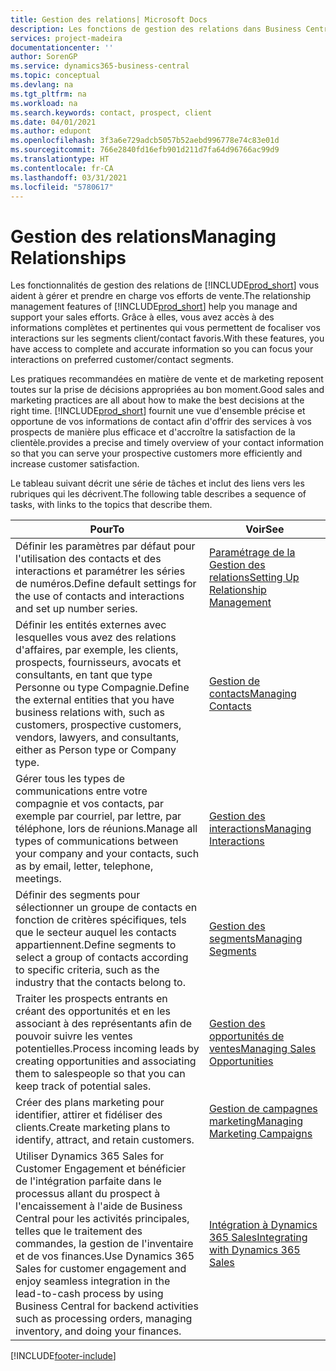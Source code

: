 ```yaml
---
title: Gestion des relations| Microsoft Docs
description: Les fonctions de gestion des relations dans Business Central prennent en charge vos efforts en matière de vente et vous permettent d'accéder à des informations sur les contacts et les prospects afin de pouvoir servir vos clients efficacement.
services: project-madeira
documentationcenter: ''
author: SorenGP
ms.service: dynamics365-business-central
ms.topic: conceptual
ms.devlang: na
ms.tgt_pltfrm: na
ms.workload: na
ms.search.keywords: contact, prospect, client
ms.date: 04/01/2021
ms.author: edupont
ms.openlocfilehash: 3f3a6e729adcb5057b52aebd996778e74c83e01d
ms.sourcegitcommit: 766e2840fd16efb901d211d7fa64d96766ac99d9
ms.translationtype: HT
ms.contentlocale: fr-CA
ms.lasthandoff: 03/31/2021
ms.locfileid: "5780617"
---
```

# <a name="managing-relationships"></a><span data-ttu-id="5f916-103">Gestion des relations</span><span class="sxs-lookup"><span data-stu-id="5f916-103">Managing Relationships</span></span>
<span data-ttu-id="5f916-104">Les fonctionnalités de gestion des relations de [!INCLUDE[prod_short](includes/prod_short.md)] vous aident à gérer et prendre en charge vos efforts de vente.</span><span class="sxs-lookup"><span data-stu-id="5f916-104">The relationship management features of [!INCLUDE[prod_short](includes/prod_short.md)] help you manage and support your sales efforts.</span></span> <span data-ttu-id="5f916-105">Grâce à elles, vous avez accès à des informations complètes et pertinentes qui vous permettent de focaliser vos interactions sur les segments client/contact favoris.</span><span class="sxs-lookup"><span data-stu-id="5f916-105">With these features, you have access to complete and accurate information so you can focus your interactions on preferred customer/contact segments.</span></span>

<span data-ttu-id="5f916-106">Les pratiques recommandées en matière de vente et de marketing reposent toutes sur la prise de décisions appropriées au bon moment.</span><span class="sxs-lookup"><span data-stu-id="5f916-106">Good sales and marketing practices are all about how to make the best decisions at the right time.</span></span> [!INCLUDE[prod_short](includes/prod_short.md)] <span data-ttu-id="5f916-107">fournit une vue d'ensemble précise et opportune de vos informations de contact afin d'offrir des services à vos prospects de manière plus efficace et d'accroître la satisfaction de la clientèle.</span><span class="sxs-lookup"><span data-stu-id="5f916-107">provides a precise and timely overview of your contact information so that you can serve your prospective customers more efficiently and increase customer satisfaction.</span></span>

<span data-ttu-id="5f916-108">Le tableau suivant décrit une série de tâches et inclut des liens vers les rubriques qui les décrivent.</span><span class="sxs-lookup"><span data-stu-id="5f916-108">The following table describes a sequence of tasks, with links to the topics that describe them.</span></span>  

| <span data-ttu-id="5f916-109">Pour</span><span class="sxs-lookup"><span data-stu-id="5f916-109">To</span></span> | <span data-ttu-id="5f916-110">Voir</span><span class="sxs-lookup"><span data-stu-id="5f916-110">See</span></span> |
| --- | --- |
|<span data-ttu-id="5f916-111">Définir les paramètres par défaut pour l'utilisation des contacts et des interactions et paramétrer les séries de numéros.</span><span class="sxs-lookup"><span data-stu-id="5f916-111">Define default settings for the use of contacts and interactions and set up number series.</span></span>|[<span data-ttu-id="5f916-112">Paramétrage de la Gestion des relations</span><span class="sxs-lookup"><span data-stu-id="5f916-112">Setting Up Relationship Management</span></span>](marketing-setup-marketing.md)|
|<span data-ttu-id="5f916-113">Définir les entités externes avec lesquelles vous avez des relations d'affaires, par exemple, les clients, prospects, fournisseurs, avocats et consultants, en tant que type Personne ou type Compagnie.</span><span class="sxs-lookup"><span data-stu-id="5f916-113">Define the external entities that you have business relations with, such as customers, prospective customers, vendors, lawyers, and consultants, either as Person type or Company type.</span></span>|[<span data-ttu-id="5f916-114">Gestion de contacts</span><span class="sxs-lookup"><span data-stu-id="5f916-114">Managing Contacts</span></span>](marketing-contacts.md)|
|<span data-ttu-id="5f916-115">Gérer tous les types de communications entre votre compagnie et vos contacts, par exemple par courriel, par lettre, par téléphone, lors de réunions.</span><span class="sxs-lookup"><span data-stu-id="5f916-115">Manage all types of communications between your company and your contacts, such as by email, letter, telephone, meetings.</span></span>|[<span data-ttu-id="5f916-116">Gestion des interactions</span><span class="sxs-lookup"><span data-stu-id="5f916-116">Managing Interactions</span></span>](marketing-interactions.md)|
|<span data-ttu-id="5f916-117">Définir des segments pour sélectionner un groupe de contacts en fonction de critères spécifiques, tels que le secteur auquel les contacts appartiennent.</span><span class="sxs-lookup"><span data-stu-id="5f916-117">Define segments to select a group of contacts according to specific criteria, such as the industry that the contacts belong to.</span></span>|[<span data-ttu-id="5f916-118">Gestion des segments</span><span class="sxs-lookup"><span data-stu-id="5f916-118">Managing Segments</span></span>](marketing-segments.md)|
|<span data-ttu-id="5f916-119">Traiter les prospects entrants en créant des opportunités et en les associant à des représentants afin de pouvoir suivre les ventes potentielles.</span><span class="sxs-lookup"><span data-stu-id="5f916-119">Process incoming leads by creating opportunities and associating them to salespeople so that you can keep track of potential sales.</span></span>|[<span data-ttu-id="5f916-120">Gestion des opportunités de ventes</span><span class="sxs-lookup"><span data-stu-id="5f916-120">Managing Sales Opportunities</span></span>](marketing-manage-sales-opportunities.md)|
|<span data-ttu-id="5f916-121">Créer des plans marketing pour identifier, attirer et fidéliser des clients.</span><span class="sxs-lookup"><span data-stu-id="5f916-121">Create marketing plans to identify, attract, and retain customers.</span></span>|[<span data-ttu-id="5f916-122">Gestion de campagnes marketing</span><span class="sxs-lookup"><span data-stu-id="5f916-122">Managing Marketing Campaigns</span></span>](marketing-campaigns.md)|
|<span data-ttu-id="5f916-123">Utiliser Dynamics 365 Sales for Customer Engagement et bénéficier de l'intégration parfaite dans le processus allant du prospect à l'encaissement à l'aide de Business Central pour les activités principales, telles que le traitement des commandes, la gestion de l'inventaire et de vos finances.</span><span class="sxs-lookup"><span data-stu-id="5f916-123">Use Dynamics 365 Sales for customer engagement and enjoy seamless integration in the lead-to-cash process by using Business Central for backend activities such as processing orders, managing inventory, and doing your finances.</span></span>|[<span data-ttu-id="5f916-124">Intégration à Dynamics 365 Sales</span><span class="sxs-lookup"><span data-stu-id="5f916-124">Integrating with Dynamics 365 Sales</span></span>](marketing-integrate-dynamicscrm.md)|


[!INCLUDE[footer-include](includes/footer-banner.md)]